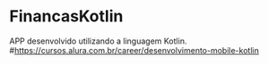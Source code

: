# FinancasKotlin
APP desenvolvido utilizando a linguagem Kotlin.
#https://cursos.alura.com.br/career/desenvolvimento-mobile-kotlin
